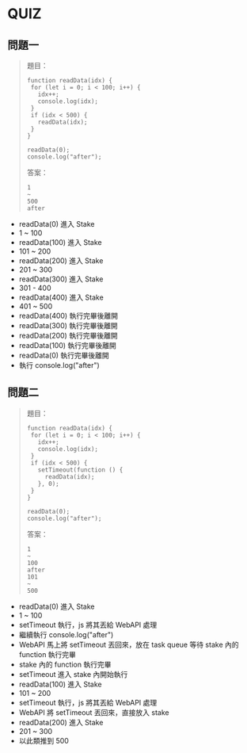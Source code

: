 # QUIZ

## 問題一

> 題目：
>
> ```
> function readData(idx) {
>  for (let i = 0; i < 100; i++) {
>    idx++;
>    console.log(idx);
>  }
>  if (idx < 500) {
>    readData(idx);
>  }
> }
>
> readData(0);
> console.log("after");
> ```
>
> 答案：
>
> ```
> 1
> ~
> 500
> after
> ```

- readData(0) 進入 Stake
- 1 ~ 100
- readData(100) 進入 Stake
- 101 ~ 200
- readData(200) 進入 Stake
- 201 ~ 300
- readData(300) 進入 Stake
- 301 - 400
- readData(400) 進入 Stake
- 401 ~ 500
- readData(400) 執行完畢後離開
- readData(300) 執行完畢後離開
- readData(200) 執行完畢後離開
- readData(100) 執行完畢後離開
- readData(0) 執行完畢後離開
- 執行 console.log("after")

## 問題二

> 題目：
>
> ```
> function readData(idx) {
>  for (let i = 0; i < 100; i++) {
>    idx++;
>    console.log(idx);
>  }
>  if (idx < 500) {
>    setTimeout(function () {
>      readData(idx);
>    }, 0);
>  }
> }
>
> readData(0);
> console.log("after");
> ```
>
> 答案：
>
> ```
> 1
> ~
> 100
> after
> 101
> ~
> 500
> ```

- readData(0) 進入 Stake
- 1 ~ 100
- setTimeout 執行，js 將其丟給 WebAPI 處理
- 繼續執行 console.log("after")
- WebAPI 馬上將 setTimeout 丟回來，放在 task queue 等待 stake 內的 function 執行完畢
- stake 內的 function 執行完畢
- setTimeout 進入 stake 內開始執行
- readData(100) 進入 Stake
- 101 ~ 200
- setTimeout 執行，js 將其丟給 WebAPI 處理
- WebAPI 將 setTimeout 丟回來，直接放入 stake
- readData(200) 進入 Stake
- 201 ~ 300
- 以此類推到 500
